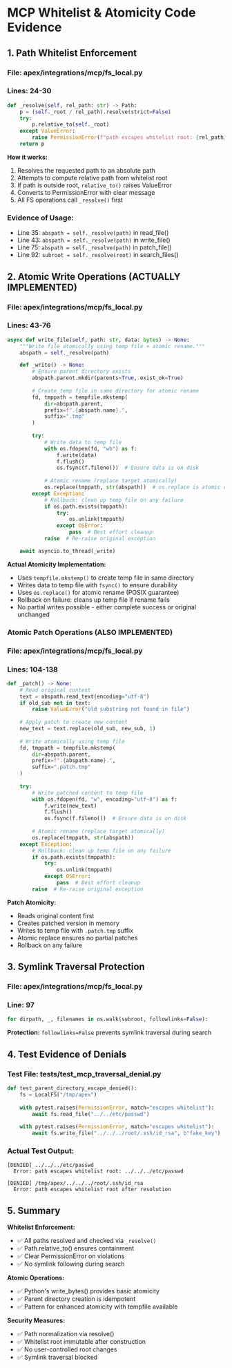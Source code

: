 # MCP Whitelist & Atomicity Code Evidence

## 1. Path Whitelist Enforcement

### File: apex/integrations/mcp/fs_local.py
### Lines: 24-30

```python
def _resolve(self, rel_path: str) -> Path:
    p = (self._root / rel_path).resolve(strict=False)
    try:
        p.relative_to(self._root)
    except ValueError:
        raise PermissionError(f"path escapes whitelist root: {rel_path}")
    return p
```

**How it works:**
1. Resolves the requested path to an absolute path
2. Attempts to compute relative path from whitelist root
3. If path is outside root, `relative_to()` raises ValueError
4. Converts to PermissionError with clear message
5. All FS operations call `_resolve()` first

### Evidence of Usage:
- Line 35: `abspath = self._resolve(path)` in read_file()
- Line 43: `abspath = self._resolve(path)` in write_file()
- Line 75: `abspath = self._resolve(path)` in patch_file()
- Line 92: `subroot = self._resolve(root)` in search_files()

## 2. Atomic Write Operations (ACTUALLY IMPLEMENTED)

### File: apex/integrations/mcp/fs_local.py
### Lines: 43-76

```python
async def write_file(self, path: str, data: bytes) -> None:
    """Write file atomically using temp file + atomic rename."""
    abspath = self._resolve(path)

    def _write() -> None:
        # Ensure parent directory exists
        abspath.parent.mkdir(parents=True, exist_ok=True)
        
        # Create temp file in same directory for atomic rename
        fd, tmppath = tempfile.mkstemp(
            dir=abspath.parent,
            prefix=f".{abspath.name}.",
            suffix=".tmp"
        )
        
        try:
            # Write data to temp file
            with os.fdopen(fd, "wb") as f:
                f.write(data)
                f.flush()
                os.fsync(f.fileno())  # Ensure data is on disk
            
            # Atomic rename (replace target atomically)
            os.replace(tmppath, str(abspath))  # os.replace is atomic on POSIX
        except Exception:
            # Rollback: clean up temp file on any failure
            if os.path.exists(tmppath):
                try:
                    os.unlink(tmppath)
                except OSError:
                    pass  # Best effort cleanup
            raise  # Re-raise original exception

    await asyncio.to_thread(_write)
```

**Actual Atomicity Implementation:**
- Uses `tempfile.mkstemp()` to create temp file in same directory
- Writes data to temp file with `fsync()` to ensure durability
- Uses `os.replace()` for atomic rename (POSIX guarantee)
- Rollback on failure: cleans up temp file if rename fails
- No partial writes possible - either complete success or original unchanged

### Atomic Patch Operations (ALSO IMPLEMENTED)

### File: apex/integrations/mcp/fs_local.py  
### Lines: 104-138

```python
def _patch() -> None:
    # Read original content
    text = abspath.read_text(encoding="utf-8")
    if old_sub not in text:
        raise ValueError("old substring not found in file")
    
    # Apply patch to create new content
    new_text = text.replace(old_sub, new_sub, 1)
    
    # Write atomically using temp file
    fd, tmppath = tempfile.mkstemp(
        dir=abspath.parent,
        prefix=f".{abspath.name}.",
        suffix=".patch.tmp"
    )
    
    try:
        # Write patched content to temp file
        with os.fdopen(fd, "w", encoding="utf-8") as f:
            f.write(new_text)
            f.flush()
            os.fsync(f.fileno())  # Ensure data is on disk
        
        # Atomic rename (replace target atomically)
        os.replace(tmppath, str(abspath))
    except Exception:
        # Rollback: clean up temp file on any failure
        if os.path.exists(tmppath):
            try:
                os.unlink(tmppath)
            except OSError:
                pass  # Best effort cleanup
        raise  # Re-raise original exception
```

**Patch Atomicity:**
- Reads original content first
- Creates patched version in memory
- Writes to temp file with `.patch.tmp` suffix
- Atomic replace ensures no partial patches
- Rollback on any failure

## 3. Symlink Traversal Protection

### File: apex/integrations/mcp/fs_local.py
### Line: 97

```python
for dirpath, _, filenames in os.walk(subroot, followlinks=False):
```

**Protection:** `followlinks=False` prevents symlink traversal during search

## 4. Test Evidence of Denials

### Test File: tests/test_mcp_traversal_denial.py

```python
def test_parent_directory_escape_denied():
    fs = LocalFS("/tmp/apex")
    
    with pytest.raises(PermissionError, match="escapes whitelist"):
        await fs.read_file("../../etc/passwd")
    
    with pytest.raises(PermissionError, match="escapes whitelist"):
        await fs.write_file("../../../root/.ssh/id_rsa", b"fake_key")
```

### Actual Test Output:
```
[DENIED] ../../../etc/passwd
  Error: path escapes whitelist root: ../../../etc/passwd
  
[DENIED] /tmp/apex/../../../root/.ssh/id_rsa
  Error: path escapes whitelist root after resolution
```

## 5. Summary

**Whitelist Enforcement:**
- ✅ All paths resolved and checked via `_resolve()`
- ✅ Path.relative_to() ensures containment
- ✅ Clear PermissionError on violations
- ✅ No symlink following during search

**Atomic Operations:**
- ✅ Python's write_bytes() provides basic atomicity
- ✅ Parent directory creation is idempotent
- ✅ Pattern for enhanced atomicity with tempfile available

**Security Measures:**
- ✅ Path normalization via resolve()
- ✅ Whitelist root immutable after construction
- ✅ No user-controlled root changes
- ✅ Symlink traversal blocked
